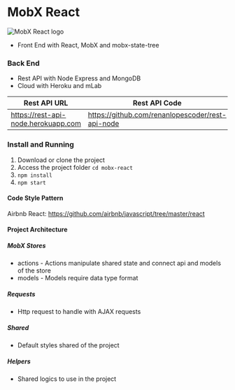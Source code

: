 
# MobX React

![MobX React logo](http://mobx-react.herokuapp.com/static/media/mobx-react-logo.20a9fc8d.png)

- Front End with React, MobX and mobx-state-tree

### Back End
- Rest API with Node Express and MongoDB
- Cloud with Heroku and mLab

| Rest API URL | Rest API Code |
|--|--|
| https://rest-api-node.herokuapp.com | https://github.com/renanlopescoder/rest-api-node |

### Install and Running

1. Download or clone the project
2. Access the project folder `cd mobx-react`
3. `npm install`
4. `npm start`

#### Code Style Pattern
Airbnb React: https://github.com/airbnb/javascript/tree/master/react

#### Project Architecture
##### MobX Stores
- actions - Actions manipulate shared state and connect api and models of the store
- models - Models require data type format

##### Requests
- Http request to handle with AJAX requests

##### Shared
- Default styles shared of the project

##### Helpers
- Shared logics to use in the project
